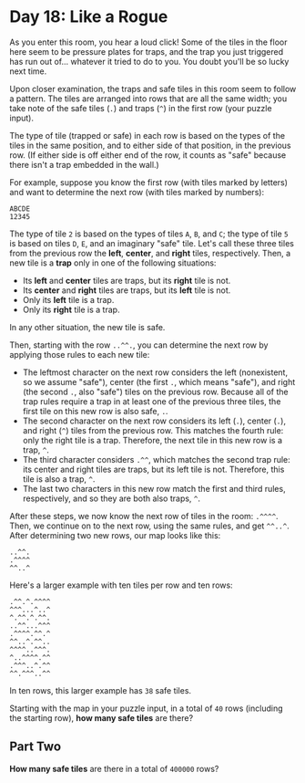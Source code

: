 # Day 18: Like a Rogue

As you enter this room, you hear a loud click! Some of the tiles in the floor here seem to be pressure plates for traps, and the trap you just triggered has run out of... whatever it tried to do to you. You doubt you'll be so lucky next time.

Upon closer examination, the traps and safe tiles in this room seem to follow a pattern. The tiles are arranged into rows that are all the same width; you take note of the safe tiles (`.`) and traps (`^`) in the first row (your puzzle input).

The type of tile (trapped or safe) in each row is based on the types of the tiles in the same position, and to either side of that position, in the previous row. (If either side is off either end of the row, it counts as "safe" because there isn't a trap embedded in the wall.)

For example, suppose you know the first row (with tiles marked by letters) and want to determine the next row (with tiles marked by numbers):
```
ABCDE
12345
```
The type of tile `2` is based on the types of tiles `A`, `B`, and `C`; the type of tile `5` is based on tiles `D`, `E`, and an imaginary "safe" tile. Let's call these three tiles from the previous row the **left**, **center**, and **right** tiles, respectively. Then, a new tile is a **trap** only in one of the following situations:

- Its **left** and **center** tiles are traps, but its **right** tile is not.
- Its **center** and **right** tiles are traps, but its **left** tile is not.
- Only its **left** tile is a trap.
- Only its **right** tile is a trap.

In any other situation, the new tile is safe.

Then, starting with the row `..^^.`, you can determine the next row by applying those rules to each new tile:

- The leftmost character on the next row considers the left (nonexistent, so we assume "safe"), center (the first `.`, which means "safe"), and right (the second `.`, also "safe") tiles on the previous row. Because all of the trap rules require a trap in at least one of the previous three tiles, the first tile on this new row is also safe, `.`.
- The second character on the next row considers its left (`.`), center (`.`), and right (`^`) tiles from the previous row. This matches the fourth rule: only the right tile is a trap. Therefore, the next tile in this new row is a trap, `^`.
- The third character considers `.^^`, which matches the second trap rule: its center and right tiles are traps, but its left tile is not. Therefore, this tile is also a trap, `^`.
- The last two characters in this new row match the first and third rules, respectively, and so they are both also traps, `^`.

After these steps, we now know the next row of tiles in the room: `.^^^^`. Then, we continue on to the next row, using the same rules, and get `^^..^`. After determining two new rows, our map looks like this:
```
..^^.
.^^^^
^^..^
```
Here's a larger example with ten tiles per row and ten rows:
```
.^^.^.^^^^
^^^...^..^
^.^^.^.^^.
..^^...^^^
.^^^^.^^.^
^^..^.^^..
^^^^..^^^.
^..^^^^.^^
.^^^..^.^^
^^.^^^..^^
```
In ten rows, this larger example has `38` safe tiles.

Starting with the map in your puzzle input, in a total of `40` rows (including the starting row), **how many safe tiles** are there?

## Part Two

**How many safe tiles** are there in a total of `400000` rows?
